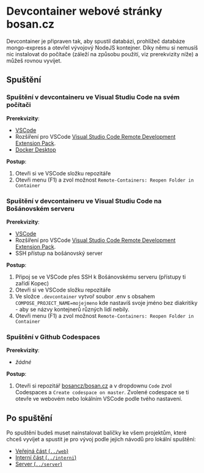 # Devcontainer webové stránky bosan.cz

Devcontainer je připraven tak, aby spustil databázi, prohlížeč databáze mongo-express a otevřel vývojový NodeJS kontejner. Díky němu si nemusíš nic instalovat do počítače (záleží na způsobu použití, viz prerekvizity níže) a můžeš rovnou vyvíjet.

## Spuštění

### Spuštění v devcontaineru ve Visual Studiu Code na svém počítači

**Prerekvizity**:
 - [VSCode](https://code.visualstudio.com/download)
 - Rozšíření pro VSCode [Visual Studio Code Remote Development Extension Pack](https://marketplace.visualstudio.com/items?itemName=ms-vscode-remote.vscode-remote-extensionpack).
 - [Docker Desktop](https://docs.docker.com/desktop/install/windows-install/)

**Postup**:
 1. Otevři si ve VSCode složku repozitáře
 2. Otevři menu (F1) a zvol možnost `Remote-Containers: Reopen Folder in Container`

### Spuštění v devcontaineru ve Visual Studiu Code na Bošánovském serveru

**Prerekvizity**:
 - [VSCode](https://code.visualstudio.com/download)
 - Rozšíření pro VSCode [Visual Studio Code Remote Development Extension Pack](https://marketplace.visualstudio.com/items?itemName=ms-vscode-remote.vscode-remote-extensionpack).
 - SSH přístup na bošánovský server

**Postup**:
 1. Připoj se ve VSCode přes SSH k Bošánovskému serveru (přístupy ti zařídí Kopec)
 2. Otevři si ve VSCode složku repozitáře
 3. Ve složce `.devcontainer` vytvoř soubor .env s obsahem `COMPOSE_PROJECT_NAME=mojejmeno` kde nastavíš svoje jméno bez diakritiky -  aby se názvy kontejnerů různých lidí nebily.
 4. Otevři menu (F1) a zvol možnost `Remote-Containers: Reopen Folder in Container`

### Spuštění v Github Codespaces


**Prerekvizity**:
 - *žádné*

**Postup**:
 1. Otevři si repozitář [bosancz/bosan.cz](https://github.com/bosancz/bosan.cz) a v dropdownu `Code` zvol Codespaces a `Create codespace on master`. Zvolené codespace se ti otevře ve webovém nebo lokálním VSCode podle tvého nastavení.

## Po spuštění

Po spuštění budeš muset nainstalovat balíčky ke všem projektům, které chceš vyvíjet a spustit je pro vývoj podle jejich návodů pro lokální spuštění:

 - [Veřejná část (`../web`)](../web)
 - [Interní část (`../interni`)](../interni)
 - [Server (`../server`)](../server)
